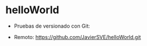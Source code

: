 # helloWorld



 * Pruebas de versionado con Git:

 * Remoto: https://github.com/JavierSVE/helloWorld.git

   
